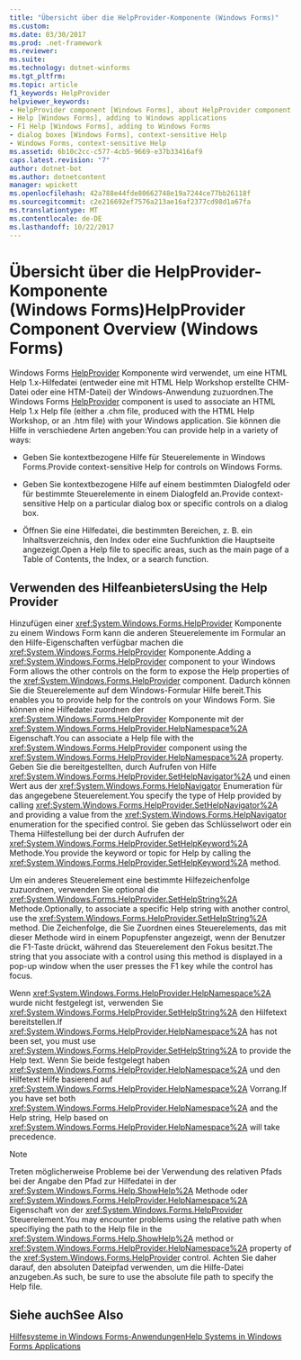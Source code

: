 ```yaml
---
title: "Übersicht über die HelpProvider-Komponente (Windows Forms)"
ms.custom: 
ms.date: 03/30/2017
ms.prod: .net-framework
ms.reviewer: 
ms.suite: 
ms.technology: dotnet-winforms
ms.tgt_pltfrm: 
ms.topic: article
f1_keywords: HelpProvider
helpviewer_keywords:
- HelpProvider component [Windows Forms], about HelpProvider component
- Help [Windows Forms], adding to Windows applications
- F1 Help [Windows Forms], adding to Windows Forms
- dialog boxes [Windows Forms], context-sensitive Help
- Windows Forms, context-sensitive Help
ms.assetid: 6b10c2cc-c577-4cb5-9669-e37b33416af9
caps.latest.revision: "7"
author: dotnet-bot
ms.author: dotnetcontent
manager: wpickett
ms.openlocfilehash: 42a788e44fde80662748e19a7244ce77bb26118f
ms.sourcegitcommit: c2e216692ef7576a213ae16af2377cd98d1a67fa
ms.translationtype: MT
ms.contentlocale: de-DE
ms.lasthandoff: 10/22/2017
---
```

# <a name="helpprovider-component-overview-windows-forms"></a><span data-ttu-id="125ea-102">Übersicht über die HelpProvider-Komponente (Windows Forms)</span><span class="sxs-lookup"><span data-stu-id="125ea-102">HelpProvider Component Overview (Windows Forms)</span></span>
<span data-ttu-id="125ea-103">Windows Forms [HelpProvider](../../../../docs/framework/winforms/controls/helpprovider-component-windows-forms.md) Komponente wird verwendet, um eine HTML Help 1.x-Hilfedatei (entweder eine mit HTML Help Workshop erstellte CHM-Datei oder eine HTM-Datei) der Windows-Anwendung zuzuordnen.</span><span class="sxs-lookup"><span data-stu-id="125ea-103">The Windows Forms [HelpProvider](../../../../docs/framework/winforms/controls/helpprovider-component-windows-forms.md) component is used to associate an HTML Help 1.x Help file (either a .chm file, produced with the HTML Help Workshop, or an .htm file) with your Windows application.</span></span> <span data-ttu-id="125ea-104">Sie können die Hilfe in verschiedene Arten angeben:</span><span class="sxs-lookup"><span data-stu-id="125ea-104">You can provide help in a variety of ways:</span></span>  
  
-   <span data-ttu-id="125ea-105">Geben Sie kontextbezogene Hilfe für Steuerelemente in Windows Forms.</span><span class="sxs-lookup"><span data-stu-id="125ea-105">Provide context-sensitive Help for controls on Windows Forms.</span></span>  
  
-   <span data-ttu-id="125ea-106">Geben Sie kontextbezogene Hilfe auf einem bestimmten Dialogfeld oder für bestimmte Steuerelemente in einem Dialogfeld an.</span><span class="sxs-lookup"><span data-stu-id="125ea-106">Provide context-sensitive Help on a particular dialog box or specific controls on a dialog box.</span></span>  
  
-   <span data-ttu-id="125ea-107">Öffnen Sie eine Hilfedatei, die bestimmten Bereichen, z. B. ein Inhaltsverzeichnis, den Index oder eine Suchfunktion die Hauptseite angezeigt.</span><span class="sxs-lookup"><span data-stu-id="125ea-107">Open a Help file to specific areas, such as the main page of a Table of Contents, the Index, or a search function.</span></span>  
  
## <a name="using-the-help-provider"></a><span data-ttu-id="125ea-108">Verwenden des Hilfeanbieters</span><span class="sxs-lookup"><span data-stu-id="125ea-108">Using the Help Provider</span></span>  
 <span data-ttu-id="125ea-109">Hinzufügen einer <xref:System.Windows.Forms.HelpProvider> Komponente zu einem Windows Form kann die anderen Steuerelemente im Formular an den Hilfe-Eigenschaften verfügbar machen die <xref:System.Windows.Forms.HelpProvider> Komponente.</span><span class="sxs-lookup"><span data-stu-id="125ea-109">Adding a <xref:System.Windows.Forms.HelpProvider> component to your Windows Form allows the other controls on the form to expose the Help properties of the <xref:System.Windows.Forms.HelpProvider> component.</span></span> <span data-ttu-id="125ea-110">Dadurch können Sie die Steuerelemente auf dem Windows-Formular Hilfe bereit.</span><span class="sxs-lookup"><span data-stu-id="125ea-110">This enables you to provide help for the controls on your Windows Form.</span></span> <span data-ttu-id="125ea-111">Sie können eine Hilfedatei zuordnen der <xref:System.Windows.Forms.HelpProvider> Komponente mit der <xref:System.Windows.Forms.HelpProvider.HelpNamespace%2A> Eigenschaft.</span><span class="sxs-lookup"><span data-stu-id="125ea-111">You can associate a Help file with the <xref:System.Windows.Forms.HelpProvider> component using the <xref:System.Windows.Forms.HelpProvider.HelpNamespace%2A> property.</span></span> <span data-ttu-id="125ea-112">Geben Sie die bereitgestellten, durch Aufrufen von Hilfe <xref:System.Windows.Forms.HelpProvider.SetHelpNavigator%2A> und einen Wert aus der <xref:System.Windows.Forms.HelpNavigator> Enumeration für das angegebene Steuerelement.</span><span class="sxs-lookup"><span data-stu-id="125ea-112">You specify the type of Help provided by calling <xref:System.Windows.Forms.HelpProvider.SetHelpNavigator%2A> and providing a value from the <xref:System.Windows.Forms.HelpNavigator> enumeration for the specified control.</span></span> <span data-ttu-id="125ea-113">Sie geben das Schlüsselwort oder ein Thema Hilfestellung bei der durch Aufrufen der <xref:System.Windows.Forms.HelpProvider.SetHelpKeyword%2A> Methode.</span><span class="sxs-lookup"><span data-stu-id="125ea-113">You provide the keyword or topic for Help by calling the <xref:System.Windows.Forms.HelpProvider.SetHelpKeyword%2A> method.</span></span>  
  
 <span data-ttu-id="125ea-114">Um ein anderes Steuerelement eine bestimmte Hilfezeichenfolge zuzuordnen, verwenden Sie optional die <xref:System.Windows.Forms.HelpProvider.SetHelpString%2A> Methode.</span><span class="sxs-lookup"><span data-stu-id="125ea-114">Optionally, to associate a specific Help string with another control, use the <xref:System.Windows.Forms.HelpProvider.SetHelpString%2A> method.</span></span> <span data-ttu-id="125ea-115">Die Zeichenfolge, die Sie Zuordnen eines Steuerelements, das mit dieser Methode wird in einem Popupfenster angezeigt, wenn der Benutzer die F1-Taste drückt, während das Steuerelement den Fokus besitzt.</span><span class="sxs-lookup"><span data-stu-id="125ea-115">The string that you associate with a control using this method is displayed in a pop-up window when the user presses the F1 key while the control has focus.</span></span>  
  
 <span data-ttu-id="125ea-116">Wenn <xref:System.Windows.Forms.HelpProvider.HelpNamespace%2A> wurde nicht festgelegt ist, verwenden Sie <xref:System.Windows.Forms.HelpProvider.SetHelpString%2A> den Hilfetext bereitstellen.</span><span class="sxs-lookup"><span data-stu-id="125ea-116">If <xref:System.Windows.Forms.HelpProvider.HelpNamespace%2A> has not been set, you must use <xref:System.Windows.Forms.HelpProvider.SetHelpString%2A> to provide the Help text.</span></span> <span data-ttu-id="125ea-117">Wenn Sie beide festgelegt haben <xref:System.Windows.Forms.HelpProvider.HelpNamespace%2A> und den Hilfetext Hilfe basierend auf <xref:System.Windows.Forms.HelpProvider.HelpNamespace%2A> Vorrang.</span><span class="sxs-lookup"><span data-stu-id="125ea-117">If you have set both <xref:System.Windows.Forms.HelpProvider.HelpNamespace%2A> and the Help string, Help based on <xref:System.Windows.Forms.HelpProvider.HelpNamespace%2A> will take precedence.</span></span>  
  
> [!NOTE]
>  <span data-ttu-id="125ea-118">Treten möglicherweise Probleme bei der Verwendung des relativen Pfads bei der Angabe den Pfad zur Hilfedatei in der <xref:System.Windows.Forms.Help.ShowHelp%2A> Methode oder <xref:System.Windows.Forms.HelpProvider.HelpNamespace%2A> Eigenschaft von der <xref:System.Windows.Forms.HelpProvider> Steuerelement.</span><span class="sxs-lookup"><span data-stu-id="125ea-118">You may encounter problems using the relative path when specifiying the path to the Help file in the <xref:System.Windows.Forms.Help.ShowHelp%2A> method or <xref:System.Windows.Forms.HelpProvider.HelpNamespace%2A> property of the <xref:System.Windows.Forms.HelpProvider> control.</span></span> <span data-ttu-id="125ea-119">Achten Sie daher darauf, den absoluten Dateipfad verwenden, um die Hilfe-Datei anzugeben.</span><span class="sxs-lookup"><span data-stu-id="125ea-119">As such, be sure to use the absolute file path to specify the Help file.</span></span>  
  
## <a name="see-also"></a><span data-ttu-id="125ea-120">Siehe auch</span><span class="sxs-lookup"><span data-stu-id="125ea-120">See Also</span></span>  
 [<span data-ttu-id="125ea-121">Hilfesysteme in Windows Forms-Anwendungen</span><span class="sxs-lookup"><span data-stu-id="125ea-121">Help Systems in Windows Forms Applications</span></span>](../../../../docs/framework/winforms/advanced/help-systems-in-windows-forms-applications.md)
